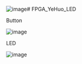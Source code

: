 ![image](https://github.com/junxian428/FPGA_YeHuo_LED/assets/58724748/13a16bd1-468b-483a-9928-9a587eaf4c0a)# FPGA_YeHuo_LED

Button

![image](https://github.com/junxian428/FPGA_YeHuo_LED/assets/58724748/aa1ef048-949b-4a76-8711-b5e06fc5a51c)

LED

![image](https://github.com/junxian428/FPGA_YeHuo_LED/assets/58724748/9437a9cd-90b3-4fc4-8068-68d0c825ec5f)
